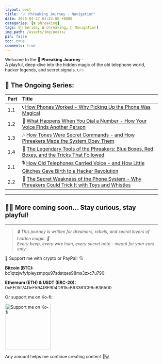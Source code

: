 ```yaml
---
layout: post
title: "🪄 Phreaking Journey - Navigation"
date: 2025-04-27 03:22:00 +0800
categories: [☎️ phreaking]
tags: [📝 Series, ☎️ phreaking, 🧭 Navigation]
img_path: /assets/img/posts/ 
pin: false
toc: true 
comments: true
---
```


Welcome to the **🌟 Phreaking Journey** -  
A playful, deep-dive into the hidden magic of the old telephone world, hacker legends, and secret signals. 📞🎶✨

## 📖 The Ongoing Series:

| Part | Title |
|:---|:---|
| 1.1 | 📞 [How Phones Worked - Why Picking Up the Phone Was Magical](https://kay-a11y.github.io/posts/phreaking-1.1) |
| 1.2 | 🔢 [What Happens When You Dial a Number - How Your Voice Finds Another Person](https://kay-a11y.github.io/posts/phreaking-1.2) |
| 1.3 | 🎶 [How Tones Were Secret Commands - and How Phreakers Made the System Obey Them](https://kay-a11y.github.io/posts/phreaking-1.3) |
| 1.4 | 🎩 [The Legendary Tools of the Phreakers: Blue Boxes, Red Boxes, and the Tricks That Followed](https://kay-a11y.github.io/posts/phreaking-1.4) |
| 2.1 | 🎙️ [How Old Telephones Carried Voice - and How Little Glitches Gave Birth to a Hacker Revolution](https://kay-a11y.github.io/posts/phreaking-2.1) |
| 2.2 | 🧸 [The Secret Weakness of the Phone System - Why Phreakers Could Trick It with Toys and Whistles](https://kay-a11y.github.io/posts/phreaking-2.2) |

---

## 🎩✨ More coming soon... Stay curious, stay playful!

---

> _🔒 This journey is written for dreamers, rebels, and secret lovers of hidden magic. 🖤_  
> _Every beep, every wire hum, every secret note - meant for your ears only._

<div class="donation-box" style="position: relative;">
  <p class="donation-text">💖 Support me with crypto or PayPal! 💘</p>
  <p><strong>Bitcoin (BTC):</strong><br>bc1qtzjwfyfpleyzmpqu97sdatqes98ms3zxc7u790</p>
  <p><strong>Ethereum (ETH) & USDT (ERC-20):</strong><br>0xFE05f74DeF594f8F904D915cB93361C99cB36500</p>
  <p>Or support me on Ko-fi:</p>
  
  <div class="img-container" style="position: relative; display: inline-block;">
    <!-- 图片 -->
    <img src="https://cdn.buymeacoffee.com/buttons/v2/default-yellow.png"
         alt="Support me on Ko-fi"
         width="150"
         loading="lazy">    
    <!-- 遮罩层按钮 -->
    <div onclick="window.open('https://ko-fi.com/kikisec', '_blank')" 
         style="position: absolute; top: 0; left: 0; width: 100%; height: 100%; background: transparent; cursor: pointer;">
    </div>
  </div>

  <p class="donation-note">Any amount helps me continue creating content 💬💻</p>
</div>